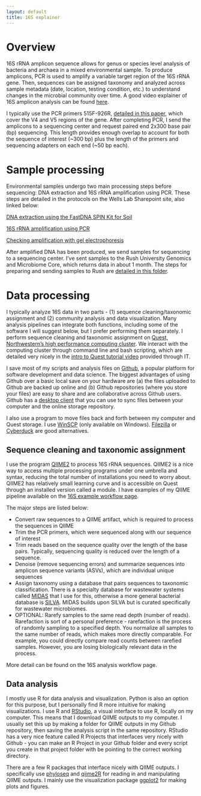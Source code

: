 ```yaml
---
layout: default
title: 16S explainer
---
```


# Overview

16S rRNA amplicon sequence allows for genus or species level analysis of bacteria and archaea in a mixed environmental sample. To produce amplicons, PCR is used to amplify a variable target region of the 16S rRNA gene. Then, sequences can be assigned taxonomy and analyzed across sample metadata (date, location, testing condition, etc.) to understand changes in the microbial community over time. A good video explainer of 16S amplicon analysis can be found [here](https://www.youtube.com/watch?v=U75SSJRzu3g).

I typically use the PCR primers 515F-926R, [detailed in this paper](https://sfamjournals.onlinelibrary.wiley.com/doi/full/10.1111/1462-2920.13023), which cover the V4 and V5 regions of the gene. After completing PCR, I send the amplicons to a sequencing center and request paired end 2x300 base pair (bp) sequencing. This length provides enough overlap to account for both the sequence of interest (~300 bp) plus the length of the primers and sequencing adapters on each end (~50 bp each).


# Sample processing

Environmental samples undergo two main processing steps before sequencing: DNA extraction and 16S rRNA amplification using PCR. These steps are detailed in the protocols on the Wells Lab Sharepoint site, also linked below:

[DNA extraction using the FastDNA SPIN Kit for Soil](https://nuwildcat.sharepoint.com/:w:/r/sites/MCC-WellsResearchGroup/Wells%20Group%20Methods%20and%20Organization/PCR,%20qPCR,%20nucleic%20acid%20archiving%20and%20extraction/DNA%20extraction%20protocol.docx?d=wa6fb93f31ca74c15a1487ae6d8c5d7d0&csf=1&web=1&e=kqpYPr)

[16S rRNA amplification using PCR](https://nuwildcat.sharepoint.com/:w:/r/sites/MCC-WellsResearchGroup/Wells%20Group%20Methods%20and%20Organization/Gene%20sequencing%20and%20cloning,%20sample%20preparation/Methods%20and%20Templates/16S%20rRNA%20gene%20sequencing%20sample%20prep%20protocol.docx?d=wcff64265cc764ee893f14a6422857a72&csf=1&web=1&e=o20UyB)

[Checking amplification with gel electrophoresis](https://nuwildcat.sharepoint.com/:w:/r/sites/MCC-WellsResearchGroup/Wells%20Group%20Methods%20and%20Organization/PCR,%20qPCR,%20nucleic%20acid%20archiving%20and%20extraction/PCR%20agarose%20gel%20electrophoresis%20protocol.docx?d=wdc775448e4374ac896e1152e7ba61a8b&csf=1&web=1&e=anMRdX)

After amplified DNA has been produced, we send samples for sequencing to a sequencing center. I’ve sent samples to the Rush University Genomics and Microbiome Core, which returns data in about 1 month. The steps for preparing and sending samples to Rush are [detailed in this folder](https://nuwildcat.sharepoint.com/:f:/r/sites/MCC-WellsResearchGroup/Wells%20Group%20Methods%20and%20Organization/Gene%20sequencing%20and%20cloning,%20sample%20preparation/Sequencing%20center%20info/Rush%20University?csf=1&web=1&e=AU9HRq).


# Data processing

I typically analyze 16S data in two parts - (1) sequence cleaning/taxonomic assignment and (2) community analysis and data visualization. Many analysis pipelines can integrate both functions, including some of the software I will suggest below, but I prefer performing them separately. I perform sequence cleaning and taxonomic assignment on [Quest, Northwestern’s high performance computing cluster](https://services.northwestern.edu/TDClient/30/Portal/Requests/ServiceDet?ID=88). We interact with the computing cluster through command line and bash scripting, which are detailed very nicely in the [intro to Quest tutorial video](https://www.youtube.com/watch?v=rIFbHt_2g4s) provided through IT. 

I save most of my scripts and analysis files on [Github](https://github.com/), a popular platform for software development and data science. The biggest advantages of using Github over a basic local save on your hardware are (a) the files uploaded to Github are backed up online and (b) Github repositories (where you store your files) are easy to share and are collaborative across Github users. Github has a [desktop client](https://desktop.github.com/) that you can use to sync files between your computer and the online storage repository. 

I also use a program to move files back and forth between my computer and Quest storage. I use [WinSCP](https://winscp.net/eng/index.php) (only available on Windows). [Filezilla](https://filezilla-project.org/) or [Cyberduck](https://cyberduck.io/) are good alternatives.

## Sequence cleaning and taxonomic assignment

I use the program [QIIME2](https://qiime2.org/) to process 16S rRNA sequences. QIIME2 is a nice way to access multiple processing programs under one umbrella and syntax, reducing the total number of installations you need to worry about. QIIME2 has relatively small learning curve and is accessible on Quest through an installed version called a module. I have examples of my QIIME pipeline available on the [16S example workflow page](https://mckfarm.github.io/library/docs/16S_workflow.html).

The major steps are listed below:

- Convert raw sequences to a QIIME artifact, which is required to process the sequences in QIIME
- Trim the PCR primers, which were sequenced along with our sequence of interest
- Trim reads based on the sequence quality over the length of the base pairs. Typically, sequencing quality is reduced over the length of a sequence.
- Denoise (remove sequencing errors) and summarize sequences into amplicon sequence variants (ASVs), which are individual unique sequences
- Assign taxonomy using a database that pairs sequences to taxonomic classification. There is a specialty database for wastewater systems called [MIDAS](https://midasfieldguide.org/guide) that I use for this, otherwise a more general bacterial database is [SILVA](https://www.arb-silva.de/). MIDAS builds upon SILVA but is curated specifically for wastewater microbiomes.
- OPTIONAL: Rarefy samples to the same read depth (number of reads). Rarefaction is sort of a personal preference - rarefaction is the process of randomly sampling to a specified depth. You normalize all samples to the same number of reads, which makes more directly comparable. For example, you could directly compare read counts between rarefied samples. However, you are losing biologically relevant data in the process.

More detail can be found on the 16S analysis workflow page.

## Data analysis

I mostly use R for data analysis and visualization. Python is also an option for this purpose, but I personally find R more intuitive for making visualizations. I use R and [RStudio](https://www.rstudio.com/), a visual interface to use R, locally on my computer. This means that I download QIIME outputs to my computer. I usually set this up by making a folder for QIIME outputs in my Github repository, then saving the analysis script in the same repository. RStudio has a very nice feature called R Projects that interfaces very nicely with Github - you can make an R Project in your Github folder and every script you create in that project folder with be pointing to the correct working directory. 

There are a few R packages that interface nicely with QIIME outputs. I specifically use [phyloseq](https://joey711.github.io/phyloseq/) and [qiime2R](https://github.com/jbisanz/qiime2R) for reading in and manipulating QIIME outputs. I mainly use the visualization package [ggplot2](https://ggplot2.tidyverse.org/) for making plots and figures.